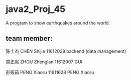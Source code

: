 # java2_Proj_45
A program to show earthquakes around the world.


## team member:

陈士杰 CHEN Shijie   11612028 backend (data management)

周正岚 ZHOU Zhenglan 11612007 GUI

彭筱茹 PENG Xiaoru   11611628 PENG Xiaoru
